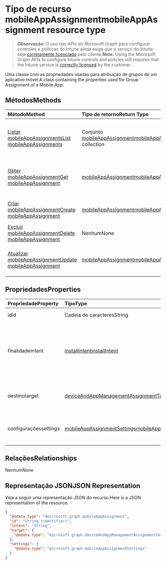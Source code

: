 # <a name="mobileappassignment-resource-type"></a><span data-ttu-id="06f18-101">Tipo de recurso mobileAppAssignment</span><span class="sxs-lookup"><span data-stu-id="06f18-101">mobileAppAssignment resource type</span></span>

> <span data-ttu-id="06f18-102">**Observação:** O uso das APIs do Microsoft Graph para configurar controles e políticas do Intune ainda exige que o serviço do Intune seja [corretamente licenciado](https://go.microsoft.com/fwlink/?linkid=839381) pelo cliente.</span><span class="sxs-lookup"><span data-stu-id="06f18-102">**Note:** Using the Microsoft Graph APIs to configure Intune controls and policies still requires that the Intune service is [correctly licensed](https://go.microsoft.com/fwlink/?linkid=839381) by the customer.</span></span>

<span data-ttu-id="06f18-103">Uma classe com as propriedades usadas para atribuição de grupos de um aplicativo móvel.</span><span class="sxs-lookup"><span data-stu-id="06f18-103">A class containing the properties used for Group Assignment of a Mobile App.</span></span>
## <a name="methods"></a><span data-ttu-id="06f18-104">Métodos</span><span class="sxs-lookup"><span data-stu-id="06f18-104">Methods</span></span>
|<span data-ttu-id="06f18-105">Método</span><span class="sxs-lookup"><span data-stu-id="06f18-105">Method</span></span>|<span data-ttu-id="06f18-106">Tipo de retorno</span><span class="sxs-lookup"><span data-stu-id="06f18-106">Return Type</span></span>|<span data-ttu-id="06f18-107">Descrição</span><span class="sxs-lookup"><span data-stu-id="06f18-107">Description</span></span>|
|:---|:---|:---|
|[<span data-ttu-id="06f18-108">Listar mobileAppAssignments</span><span class="sxs-lookup"><span data-stu-id="06f18-108">List mobileAppAssignments</span></span>](../api/intune_apps_mobileappassignment_list.md)|<span data-ttu-id="06f18-109">Conjunto [mobileAppAssignment](../resources/intune_apps_mobileappassignment.md)</span><span class="sxs-lookup"><span data-stu-id="06f18-109">[mobileAppAssignment](../resources/intune_apps_mobileappassignment.md) collection</span></span>|<span data-ttu-id="06f18-110">Listar propriedades e relações de objetos de [mobileAppAssignment](../resources/intune_apps_mobileappassignment.md).</span><span class="sxs-lookup"><span data-stu-id="06f18-110">List properties and relationships of the [mobileAppAssignment](../resources/intune_apps_mobileappassignment.md) objects.</span></span>|
|[<span data-ttu-id="06f18-111">Obter mobileAppAssignment</span><span class="sxs-lookup"><span data-stu-id="06f18-111">Get mobileAppAssignment</span></span>](../api/intune_apps_mobileappassignment_get.md)|[<span data-ttu-id="06f18-112">mobileAppAssignment</span><span class="sxs-lookup"><span data-stu-id="06f18-112">mobileAppAssignment</span></span>](../resources/intune_apps_mobileappassignment.md)|<span data-ttu-id="06f18-113">Ler propriedades e relações de objetos de [mobileAppAssignment](../resources/intune_apps_mobileappassignment.md).</span><span class="sxs-lookup"><span data-stu-id="06f18-113">Read properties and relationships of the [mobileAppAssignment](../resources/intune_apps_mobileappassignment.md) object.</span></span>|
|[<span data-ttu-id="06f18-114">Criar mobileAppAssignment</span><span class="sxs-lookup"><span data-stu-id="06f18-114">Create mobileAppAssignment</span></span>](../api/intune_apps_mobileappassignment_create.md)|[<span data-ttu-id="06f18-115">mobileAppAssignment</span><span class="sxs-lookup"><span data-stu-id="06f18-115">mobileAppAssignment</span></span>](../resources/intune_apps_mobileappassignment.md)|<span data-ttu-id="06f18-116">Criar um novo objeto de [mobileAppAssignment](../resources/intune_apps_mobileappassignment.md).</span><span class="sxs-lookup"><span data-stu-id="06f18-116">Create a new [mobileAppAssignment](../resources/intune_apps_mobileappassignment.md) object.</span></span>|
|[<span data-ttu-id="06f18-117">Excluir mobileAppAssignment</span><span class="sxs-lookup"><span data-stu-id="06f18-117">Delete mobileAppAssignment</span></span>](../api/intune_apps_mobileappassignment_delete.md)|<span data-ttu-id="06f18-118">Nenhum</span><span class="sxs-lookup"><span data-stu-id="06f18-118">None</span></span>|<span data-ttu-id="06f18-119">Excluir uma [mobileAppAssignment](../resources/intune_apps_mobileappassignment.md).</span><span class="sxs-lookup"><span data-stu-id="06f18-119">Deletes a [mobileAppAssignment](../resources/intune_apps_mobileappassignment.md).</span></span>|
|[<span data-ttu-id="06f18-120">Atualizar mobileAppAssignment</span><span class="sxs-lookup"><span data-stu-id="06f18-120">Update mobileAppAssignment</span></span>](../api/intune_apps_mobileappassignment_update.md)|[<span data-ttu-id="06f18-121">mobileAppAssignment</span><span class="sxs-lookup"><span data-stu-id="06f18-121">mobileAppAssignment</span></span>](../resources/intune_apps_mobileappassignment.md)|<span data-ttu-id="06f18-122">Atualizar as propriedades de um objeto de [mobileAppAssignment](../resources/intune_apps_mobileappassignment.md).</span><span class="sxs-lookup"><span data-stu-id="06f18-122">Update the properties of a [mobileAppAssignment](../resources/intune_apps_mobileappassignment.md) object.</span></span>|

## <a name="properties"></a><span data-ttu-id="06f18-123">Propriedades</span><span class="sxs-lookup"><span data-stu-id="06f18-123">Properties</span></span>
|<span data-ttu-id="06f18-124">Propriedade</span><span class="sxs-lookup"><span data-stu-id="06f18-124">Property</span></span>|<span data-ttu-id="06f18-125">Tipo</span><span class="sxs-lookup"><span data-stu-id="06f18-125">Type</span></span>|<span data-ttu-id="06f18-126">Descrição</span><span class="sxs-lookup"><span data-stu-id="06f18-126">Description</span></span>|
|:---|:---|:---|
|<span data-ttu-id="06f18-127">id</span><span class="sxs-lookup"><span data-stu-id="06f18-127">id</span></span>|<span data-ttu-id="06f18-128">Cadeia de caracteres</span><span class="sxs-lookup"><span data-stu-id="06f18-128">String</span></span>|<span data-ttu-id="06f18-129">Chave da entidade.</span><span class="sxs-lookup"><span data-stu-id="06f18-129">Key of the entity.</span></span>|
|<span data-ttu-id="06f18-130">finalidade</span><span class="sxs-lookup"><span data-stu-id="06f18-130">intent</span></span>|[<span data-ttu-id="06f18-131">installIntent</span><span class="sxs-lookup"><span data-stu-id="06f18-131">installIntent</span></span>](../resources/intune_shared_installintent.md)|<span data-ttu-id="06f18-132">A finalidade da instalação definida pelo administrador. Os valores possíveis são: `available`, `required`, `uninstall`, `availableWithoutEnrollment`.</span><span class="sxs-lookup"><span data-stu-id="06f18-132">The install intent defined by the admin. Possible values are: `available`, `required`, `uninstall`, `availableWithoutEnrollment`.</span></span>|
|<span data-ttu-id="06f18-133">destino</span><span class="sxs-lookup"><span data-stu-id="06f18-133">target</span></span>|[<span data-ttu-id="06f18-134">deviceAndAppManagementAssignmentTarget</span><span class="sxs-lookup"><span data-stu-id="06f18-134">deviceAndAppManagementAssignmentTarget</span></span>](../resources/intune_shared_deviceandappmanagementassignmenttarget.md)|<span data-ttu-id="06f18-135">A atribuição do grupo de destino definida pelo administrador.</span><span class="sxs-lookup"><span data-stu-id="06f18-135">The target group assignment defined by the admin.</span></span>|
|<span data-ttu-id="06f18-136">configurações</span><span class="sxs-lookup"><span data-stu-id="06f18-136">settings</span></span>|[<span data-ttu-id="06f18-137">mobileAppAssignmentSettings</span><span class="sxs-lookup"><span data-stu-id="06f18-137">mobileAppAssignmentSettings</span></span>](../resources/intune_apps_mobileappassignmentsettings.md)|<span data-ttu-id="06f18-138">As configurações para a atribuição de destino definida pelo administrador.</span><span class="sxs-lookup"><span data-stu-id="06f18-138">The settings for target assignment defined by the admin.</span></span>|

## <a name="relationships"></a><span data-ttu-id="06f18-139">Relações</span><span class="sxs-lookup"><span data-stu-id="06f18-139">Relationships</span></span>
<span data-ttu-id="06f18-140">Nenhum</span><span class="sxs-lookup"><span data-stu-id="06f18-140">None</span></span>
## <a name="json-representation"></a><span data-ttu-id="06f18-141">Representação JSON</span><span class="sxs-lookup"><span data-stu-id="06f18-141">JSON Representation</span></span>
<span data-ttu-id="06f18-142">Veja a seguir uma representação JSON do recurso.</span><span class="sxs-lookup"><span data-stu-id="06f18-142">Here is a JSON representation of the resource.</span></span>
<!--{
  "blockType": "resource",
  "baseType": "microsoft.graph.entity",
  "keyProperty": "id",
  "@odata.type": "microsoft.graph.mobileAppAssignment"
}-->
``` json
{
  "@odata.type": "#microsoft.graph.mobileAppAssignment",
  "id": "String (identifier)",
  "intent": "String",
  "target": {
    "@odata.type": "microsoft.graph.deviceAndAppManagementAssignmentTarget"
  },
  "settings": {
    "@odata.type": "microsoft.graph.mobileAppAssignmentSettings"
  }
}
```








